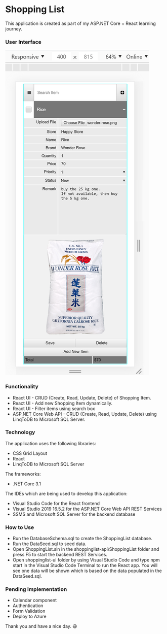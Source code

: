 # Shopping List
This application is created as part of my ASP.NET Core + React learning journey.

### User Interface
![Shopping List UI](https://github.com/nicholsen-guoziyu/shoppinglist/blob/master/shoppinglist.png?raw=true)

### Functionality
* React UI - CRUD (Create, Read, Update, Delete) of Shopping Item. 
* React UI - Add new Shopping Item dynamically.
* React UI - Filter items using search box
* ASP.NET Core Web API - CRUD (Create, Read, Update, Delete) using LinqToDB to Microsoft SQL Server.

### Technology
The application uses the following libraries:
* CSS Grid Layout
* React
* LinqToDB to Microsoft SQL Server

The frameworks:
* .NET Core 3.1

The IDEs which are being used to develop this application:
* Visual Studio Code for the React frontend
* Visual Studio 2019 16.5.2 for the ASP.NET Core Web API REST Services
* SSMS and Microsoft SQL Server for the backend database

### How to Use
* Run the DatabaseSchema.sql to create the ShoppingList database.
* Run the DataSeed.sql to seed data.
* Open ShoppingList.sln in the shoppinglist-api\ShoppingList folder and press F5 to start the backend REST Services.
* Open shoppinglist-ui folder by using Visual Studio Code and type npm start in the Visual Studio Code Terminal to run the React app. You will see one data will be shown which is based on the data populated in the DataSeed.sql.

### Pending Implementation
* Calendar component
* Authentication
* Form Validation
* Deploy to Azure

Thank you and have a nice day. :smiley:
